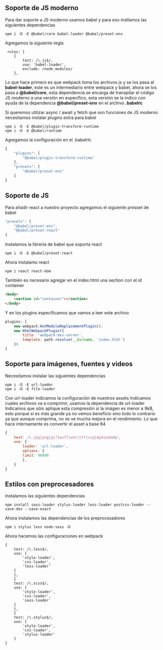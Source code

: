## Soporte de JS moderno

Para dar soporte a JS moderno usamos babel y para eso instlamos las siguientes dependencias
```
npm i -D -E @babel/core babel-loader @babel/preset-env
```

Agregamos la siguiente regla
```
 rules: [
    {
        test: /\.js$/,
        use: 'babel-loader',
        exclude: /node_modules/
    },
```

Lo que hace primero es que webpack toma los archivos js y se los pasa al __babel-loader__, este es un intermediario entre webpack y babel, ahora se los pasa a __@babel/core__, esta dependencia se encarga de transpilar el código JS moderno a una versión en específico, esta versión se la indico con ayuda de la dependencia __@babel/preset-env__ en el archivo __.babelrc__

Si queremos utilizar async / await y fetch que son funciones de JS moderno necesitamos instalar plugins extra para babel
```
npm i -D -E @babel/plugin-transform-runtime
npm i -D -E @babel/runtime
```

Agregamos la configuración en el .babelrlc
```js
{
    "plugins": [
        "@babel/plugin-transform-runtime"
    ],
    "presets": [
        "@babel/preset-env"
    ]
}
```

## Soporte de JS
Para añadir react a nuestro proyecto agregamos el siguiente presset de babel
```js
"presets": [
    "@babel/preset-env",
    "@babel/preset-react"
]
```

Instalamos la librería de babel que soporta react
```
npm i -D -E @babel/preset-react
```

Ahora instalamo react
```
npm i react react-dom
```

También es necesario agregar en el index.html una section con el id container
```html
<body>
    <section id="container"></section>
</body>
```

Y en los plugins especificamos que vamos a leer este archivo
```js
plugins: [
    new webpack.HotModuleReplacementPlugin(),
    new HtmlWebpackPlugin({
        title: 'webpack-dev-server',
        template: path.resolve(__dirname, 'index.html')
    })
]
```

## Soporte para imágenes, fuentes y videos
Necesitamos instalar las siguientes dependencias

```
npm i -D -E url-loader
npm i -D -E file-loader
```

Con url-loader indicamos la configuración de nuestros assets
Indicamos cuales archivos va a comprimir,
usamos la dependencia de url-loader
Indicamos que sólo aplique esta compresión si la imágen es menor a 9kB, esto porque si es más grande ya no vemos beneficio sino todo lo contrario ya que aunque comprima, no se ve mucha mejora en el rendimiento. Lo que hace internamente es convertir el asset a base 64
```js
{
    test: /\.jpg|png|gif|woff|eot|ttf|svg|mp4|webm$/,
    use: {
        loader: 'url-loader',
        options: {
        limit: 90000
        },
    }
}
```

## Estilos con preprocesadores

Instalamos las siguientes dependencias
```
npm install sass-loader stylus-loader less-loader postcss-loader --save-dev --save-exact
```

Ahora instalamos las dependencias de los preprocesadores
```
npm i stylus less node-sass -D
```

Ahora hacemos las configuraciones en webpack

```
{
    test: /\.less$/,
    use: [
        'style-loader',
        'css-loader',
        'less-loader'
    ]
    },
    {
    test: /\.scss$/,
    use: [
        'style-loader',
        'css-loader',
        'sass-loader'
    ]
    },
    {
    test: /\.stylus$/,
    use: [
        'style-loader',
        'css-loader',
        'stylus-loader'
    ]
}
```
